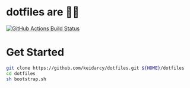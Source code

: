 # dotfiles are 🦄🦄
[![GitHub Actions Build Status](https://github.com/keidarcy/dotfiles/workflows/test%20dotfiles/badge.svg)](https://github.com/keidarcy/dotfiles/actions?workflow=test%20dotfiles)

# Get Started

```sh
git clone https://github.com/keidarcy/dotfiles.git ${HOME}/dotfiles
cd dotfiles
sh bootstrap.sh
```
